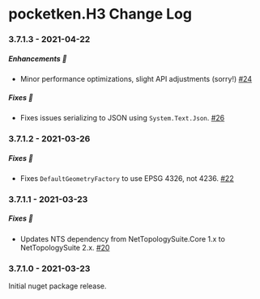# pocketken.H3 Change Log

### 3.7.1.3 - 2021-04-22

##### Enhancements :tada:

- Minor performance optimizations, slight API adjustments (sorry!)  [#24](https://github.com/pocketken/H3.net/pull/24)

##### Fixes :wrench:

- Fixes issues serializing to JSON using `System.Text.Json`.  [#26](https://github.com/pocketken/H3.net/issues/26)

### 3.7.1.2 - 2021-03-26

##### Fixes :wrench:

- Fixes `DefaultGeometryFactory` to use EPSG 4326, not 4236.  [#22](https://github.com/pocketken/H3.net/issues/22)

### 3.7.1.1 - 2021-03-23

##### Fixes :wrench:

- Updates NTS dependency from NetTopologySuite.Core 1.x to NetTopologySuite 2.x.  [#20](https://github.com/pocketken/H3.net/issues/20)

### 3.7.1.0 - 2021-03-23

Initial nuget package release.
